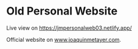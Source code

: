 # Old Personal Website

Live view on https://jmpersonalweb03.netlify.app/

Official website on www.joaquinmetayer.com.
